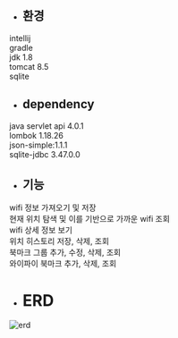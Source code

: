 - ## 환경   
intellij   
gradle   
jdk 1.8   
tomcat 8.5   
sqlite   

- ## dependency   
java servlet api 4.0.1   
lombok 1.18.26   
json-simple:1.1.1   
sqlite-jdbc 3.47.0.0   

- ## 기능   
wifi 정보 가져오기 및 저장   
현재 위치 탐색 및 이를 기반으로 가까운 wifi 조회   
wifi 상세 정보 보기   
위치 히스토리 저장, 삭제, 조회   
북마크 그룹 추가, 수정, 삭제, 조회   
와이파이 북마크 추가, 삭제, 조회

- # ERD   
![erd](https://github.com/user-attachments/assets/f381d281-07bd-43bb-b6e0-b5c1d26a6670)

